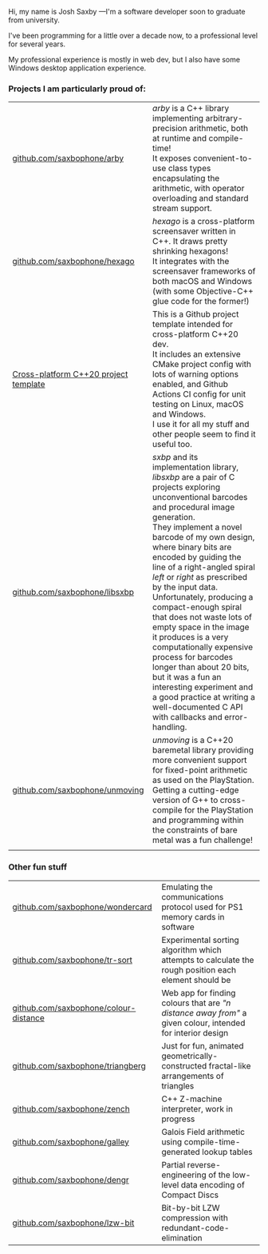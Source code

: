 Hi, my name is Josh Saxby —I'm a software developer soon to graduate from university.

I've been programming for a little over a decade now, to a professional level for several years.

My professional experience is mostly in web dev, but I also have some Windows desktop application experience.

### Projects I am particularly proud of:

|                                                                                                      |                                                                                                                                                                                                                                                                                                                                                                                                                                                                                                                                                                                                                                                                              |
|------------------------------------------------------------------------------------------------------|------------------------------------------------------------------------------------------------------------------------------------------------------------------------------------------------------------------------------------------------------------------------------------------------------------------------------------------------------------------------------------------------------------------------------------------------------------------------------------------------------------------------------------------------------------------------------------------------------------------------------------------------------------------------------|
| [github.com/saxbophone/arby](https://github.com/saxbophone/arby)                                     | _arby_ is a C++ library implementing arbitrary-precision arithmetic, both at runtime and compile-time!<br>It exposes convenient-to-use class types encapsulating the arithmetic, with operator overloading and standard stream support.                                                                                                                                                                                                                                                                                                                                                                                                                                      |
| [github.com/saxbophone/hexago](https://github.com/saxbophone/hexago)                                 | _hexago_ is a cross-platform screensaver written in C++. It draws pretty shrinking hexagons!<br>It integrates with the screensaver frameworks of both macOS and Windows (with some Objective-C++ glue code for the former!)                                                                                                                                                                                                                                                                                                                                                                                                                                                  |
| [Cross-platform C++20 project template](https://github.com/saxbophone/CPP20-Cross-Platform-Template) | This is a Github project template intended for cross-platform C++20 dev.<br>It includes an extensive CMake project config with lots of warning options enabled, and Github Actions CI config for unit testing on Linux, macOS and Windows.<br>I use it for all my stuff and other people seem to find it useful too.                                                                                                                                                                                                                                                                                                                                                         |
| [github.com/saxbophone/libsxbp](https://github.com/saxbophone/libsxbp)                               | _sxbp_ and its implementation library, _libsxbp_ are a pair of C projects exploring unconventional barcodes and procedural image generation.<br>They implement a novel barcode of my own design, where binary bits are encoded by guiding the line of a right-angled spiral _left_ or _right_ as prescribed by the input data.<br>Unfortunately, producing a compact-enough spiral that does not waste lots of empty space in the image it produces is a very computationally expensive process for barcodes longer than about 20 bits, but it was a fun an interesting experiment and a good practice at writing a well-documented C API with callbacks and error-handling. |
| [github.com/saxbophone/unmoving](https://github.com/saxbophone/unmoving)                             | _unmoving_ is a C++20 baremetal library providing more convenient support for fixed-point arithmetic as used on the PlayStation.<br>Getting a cutting-edge version of G++ to cross-compile for the PlayStation and programming within the constraints of bare metal was a fun challenge!                                                                                                                                                                                                                                                                                                                                                                                     |
|                                                                                                      |                                                                                                                                                                                                                                                                                                                                                                                                                                                                                                                                                                                                                                                                              |

### Other fun stuff

<!-- 
TODO, list:
- alocohol-weakener (for liquers!)
- codlili (underpins arby)
- risky (RISC CPU design)
- biomaker (for Art project)
-->

|                                                                                        |                                                                                                            |
|----------------------------------------------------------------------------------------|------------------------------------------------------------------------------------------------------------|
| [github.com/saxbophone/wondercard](https://github.com/saxbophone/wondercard)           | Emulating the communications protocol used for PS1 memory cards in software                                |
| [github.com/saxbophone/tr-sort](https://github.com/saxbophone/tr-sort)                 | Experimental sorting algorithm which attempts to calculate the rough position each element should be       |
| [github.com/saxbophone/colour-distance](https://github.com/saxbophone/colour-distance) | Web app for finding colours that are _"n distance away from"_ a given colour, intended for interior design |
| [github.com/saxbophone/triangberg](https://github.com/saxbophone/triangberg)           | Just for fun, animated geometrically-constructed fractal-like arrangements of triangles                    |
| [github.com/saxbophone/zench](https://github.com/saxbophone/zench)                     | C++ Z-machine interpreter, work in progress                                                                |
| [github.com/saxbophone/galley](https://github.com/saxbophone/galley)                   | Galois Field arithmetic using compile-time-generated lookup tables                                         |
| [github.com/saxbophone/dengr](https://github.com/saxbophone/dengr)                     | Partial reverse-engineering of the low-level data encoding of Compact Discs                                |
| [github.com/saxbophone/lzw-bit](https://github.com/saxbophone/lzw-bit)                 | Bit-by-bit LZW compression with redundant-code-elimination                                              |
